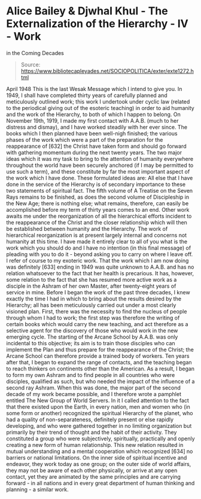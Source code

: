 # Alice Bailey & Djwhal Khul - The Externalization of the Hierarchy - IV - Work
in the Coming Decades

> Source: https://www.bibliotecapleyades.net/SOCIOPOLITICA/exter/exte1272.html

April 1948
This is the last Wesak Message which I intend to give you. In 1949, I shall have completed thirty years of carefully planned and meticulously outlined work; this work I undertook under cyclic law (related to the periodical giving out of the esoteric teaching) in order to aid humanity and the work of the Hierarchy, to both of which I happen to belong.
On November 19th, 1919, I made my first contact with A.A.B. (much to her distress and dismay), and I have worked steadily with her ever since. The books which I then planned have been well-nigh finished; the various phases of the work which were a part of the preparation for the reappearance of [632] the Christ have taken form and should go forward with gathering momentum during the next twenty years.
The two major ideas which it was my task to bring to the attention of humanity everywhere throughout the world have been securely anchored (if I may be permitted to use such a term), and these constitute by far the most important aspect of the work which I have done. These formulated ideas are:
All else that I have done in the service of the Hierarchy is of secondary importance to these two statements of spiritual fact.
The fifth volume of A Treatise on the Seven Rays remains to be finished, as does the second volume of Discipleship in the New Age; there is nothing else; what remains, therefore, can easily be accomplished before my term of thirty years comes to an end. Other work awaits me under the reorganization of all the hierarchical efforts incident to the reappearance of the Christ and the closer relationship which will then be established between humanity and the Hierarchy. The work of hierarchical reorganization is at present largely internal and concerns not humanity at this time.
I have made it entirely clear to all of you what is the work which you should do and I have no intention (in this final message) of pleading with you to do it - beyond asking you to carry on where I leave off. I refer of course to my exoteric work.
That the work which I am now doing was definitely [633] ending in 1949 was quite unknown to A.A.B. and has no relation whatsoever to the fact that her health is precarious. It has, however, some relation to the fact that she has resumed more active work as a disciple in the Ashram of her own Master, after twenty-eight years of service in mine. Before I began the work of the past three decades, I knew exactly the time I had in which to bring about the results desired by the Hierarchy; all has been meticulously carried out under a most clearly visioned plan.
First, there was the necessity to find the nucleus of people through whom I had to work; the first step was therefore the writing of certain books which would carry the new teaching, and act therefore as a selective agent for the discovery of those who would work in the new emerging cycle.
The starting of the Arcane School by A.A.B. was only incidental to this objective; its aim is to train those disciples who can implement the Plan and thus prepare for the reappearance of the Christ; the Arcane School can therefore provide a trained body of workers.
Ten years after that, I began to expand the range of contacts, and the teaching began to reach thinkers on continents other than the American. As a result, I began to form my own Ashram and to find people in all countries who were disciples, qualified as such, but who needed the impact of the influence of a second ray Ashram. When this was done, the major part of the second decade of my work became possible, and I therefore wrote a pamphlet entitled The New Group of World Servers. In it I called attention to the fact that there existed upon the Earth, in every nation, men and women who (in some form or another) recognized the spiritual Hierarchy of the planet, who had a quality of non-separateness, definitely present or else rapidly developing, and who were gathered together in no limiting organization but primarily by their trend of thought and the habit of their activity. They constituted a group who were subjectively, spiritually, practically and openly creating a new form of human relationship. This new relation resulted in mutual understanding and a mental cooperation which recognized [634] no barriers or national limitations. On the inner side of spiritual incentive and endeavor, they work today as one group; on the outer side of world affairs, they may not be aware of each other physically, or arrive at any open contact, yet they are animated by the same principles and are carrying forward - in all nations and in every great department of human thinking and planning - a similar work.

